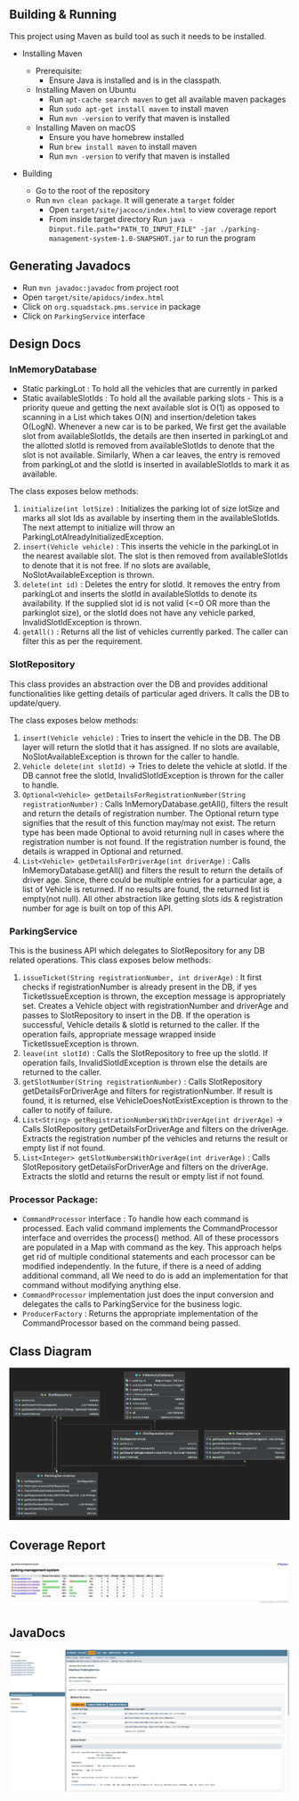 ## Building & Running

This project using Maven as build tool as such it needs to be installed.

* Installing Maven
    * Prerequisite:
        * Ensure Java is installed and is in the classpath.
    * Installing Maven on Ubuntu
        * Run `apt-cache search maven` to get all available maven packages
        * Run `sudo apt-get install maven` to install maven
        * Run `mvn -version` to verify that maven is installed
    * Installing Maven on macOS
        * Ensure you have homebrew installed
        * Run `brew install maven` to install maven
        * Run `mvn -version` to verify that maven is installed

* Building
    * Go to the root of the repository
    * Run `mvn clean package`. It will generate a `target` folder
        * Open `target/site/jacoco/index.html` to view coverage report
        * From inside target directory
          Run `java -Dinput.file.path="PATH_TO_INPUT_FILE" -jar ./parking-management-system-1.0-SNAPSHOT.jar` to run the
          program

## Generating Javadocs
* Run `mvn javadoc:javadoc` from project root
* Open `target/site/apidocs/index.html`
* Click on `org.squadstack.pms.service` in package
* Click on `ParkingService` interface

## Design Docs

### InMemoryDatabase
* Static parkingLot : To hold all the vehicles that are currently in parked 
* Static availableSlotIds : To hold all the available parking slots - This is a priority queue and getting the next available slot is O(1) as opposed to scanning in a List which takes O(N) and insertion/deletion takes O(LogN). Whenever a new car is to be parked, We first get the available slot from availableSlotIds, the details are then inserted in parkingLot and the allotted slotId is removed from availableSlotIds to denote that the slot is not available. Similarly, When a car leaves, the entry is removed from parkingLot and the slotId is inserted in availableSlotIds to mark it as available.

The class exposes below methods:

1. `initialize(int lotSize)` : Initializes the parking lot of size lotSize and marks all slot Ids as available by inserting them in the availableSlotIds. The next attempt to initialize will throw an ParkingLotAlreadyInitializedException.
2. `insert(Vehicle vehicle)` : This inserts the vehicle in the parkingLot in the nearest available slot. The slot is then removed from availableSlotIds to denote that it is not free. If no slots are available, NoSlotAvailableException is thrown.
3. `delete(int id)` : Deletes the entry for slotId. It removes the entry from parkingLot and inserts the slotId in availableSlotIds to denote its availability. If the supplied slot id is not valid (<=0 OR more than the parkinglot size), or the slotId does not have any vehicle parked, InvalidSlotIdException is thrown.
4. `getAll()` : Returns all the list of vehicles currently parked. The caller can filter this as per the requirement.

### SlotRepository
This class provides an abstraction over the DB and provides additional functionalities like getting details of particular aged drivers. It calls the DB to update/query.

The class exposes below methods:

1. `insert(Vehicle vehicle)` : Tries to insert the vehicle in the DB. The DB layer will return the slotId that it has assigned. If no slots are available, NoSlotAvailableException is thrown for the caller to handle.
2. `Vehicle delete(int slotId)` -> Tries to delete the vehicle at slotId. If the DB cannot free the slotId, InvalidSlotIdException is thrown for the caller to handle.
3. `Optional<Vehicle> getDetailsForRegistrationNumber(String registrationNumber)` : Calls InMemoryDatabase.getAll(), filters the result and return the details of registration number. The Optional return type signifies that the result of this function may/may not exist. The return type has been made Optional to avoid returning null in cases where the registration number is not found. If the registration number is found, the details is wrapped in Optional and returned.
4. `List<Vehicle> getDetailsForDriverAge(int driverAge)`  : Calls InMemoryDatabase.getAll() and filters the result to return the details of driver age. Since, there could be multiple entries for a particular age, a list of Vehicle is returned. If no results are found, the returned list is empty(not null). All other abstraction like getting slots ids & registration number for age is built on top of this API.

### ParkingService

This is the business API which delegates to SlotRepository for any DB related operations.
This class exposes below methods:

1. `issueTicket(String registrationNumber, int driverAge)` : It first checks if registrationNumber is already present in the DB, if yes TicketIssueException is thrown, the exception message is appropriately set. Creates a Vehicle object with registrationNumber and driverAge and passes to SlotRepository to insert in the DB. If the operation is successful, Vehicle details & slotId is returned to the caller. If the operation fails, appropriate message wrapped inside TicketIssueException is thrown.
2. `leave(int slotId)` : Calls the SlotRepository to free up the slotId. If operation fails, InvalidSlotIdException is thrown else the details are returned to the caller.
3. `getSlotNumber(String registrationNumber)` : Calls SlotRepository getDetailsForDriverAge and filters for registrationNumber. If result is found, it is returned, else VehicleDoesNotExistException is thrown to the caller to notify of failure.
4. `List<String> getRegistrationNumbersWithDriverAge(int driverAge)` -> Calls SlotRepository getDetailsForDriverAge and filters on the driverAge. Extracts the registration number pf the vehicles and returns the result or empty list if not found.
5. `List<Integer> getSlotNumbersWithDriverAge(int driverAge)` : Calls SlotRepository getDetailsForDriverAge and filters on the driverAge. Extracts the slotId and returns the result or empty list if not found.

### Processor Package:

* `CommandProcessor` interface : To handle how each command is processed. Each valid command implements the CommandProcessor interface and overrides the process() method. All of these processors are populated in a Map with command as the key. This approach helps get rid of multiple conditional statements and each processor can be modified independently. In the future, if there is a need of adding additional command, all We need to do is add an implementation for that command without modifying anything else.
* `CommandProcessor` implementation just does the input conversion and delegates the calls to ParkingService for the business logic.
* `ProducerFactory` : Returns the appropriate implementation of the CommandProcessor based on the command being passed.

## Class Diagram
![Class Diagram](https://github.com/UDAYADAV/parking-management-system/blob/master/docs/ParkingServiceClassDiagram.png)

## Coverage Report
![Coverage Report](https://github.com/UDAYADAV/parking-management-system/blob/master/docs/coverageReport.png)

## JavaDocs
![Java Docs](https://github.com/UDAYADAV/parking-management-system/blob/master/docs/javaDocs.png)
